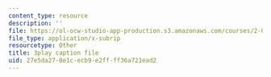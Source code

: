 ```yaml
---
content_type: resource
description: ''
file: https://ol-ocw-studio-app-production.s3.amazonaws.com/courses/2-003sc-engineering-dynamics-fall-2011/27e5da270e1cecb9e2ffff36a721ead2_cd8lDtAtJbE.srt
file_type: application/x-subrip
resourcetype: Other
title: 3play caption file
uid: 27e5da27-0e1c-ecb9-e2ff-ff36a721ead2
---
```

